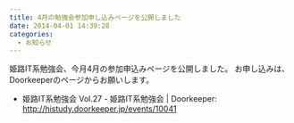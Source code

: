 ```yaml
---
title: 4月の勉強会参加申し込みページを公開しました
date: 2014-04-01 14:39:28
categories:
  - お知らせ
---
```


姫路IT系勉強会、今月4月の参加申込みページを公開しました。
お申し込みは、Doorkeeperのページからお願いします。

- 姫路IT系勉強会 Vol.27 - 姫路IT系勉強会 | Doorkeeper: <http://histudy.doorkeeper.jp/events/10041>
